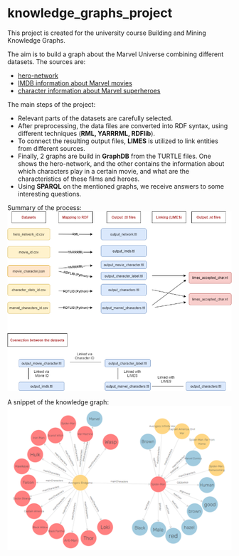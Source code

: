 # knowledge_graphs_project
This project is created for the university course Building and Mining Knowledge Graphs.

The aim is to build a graph about the Marvel Universe combining different datasets. The sources are:
* [hero-network](https://www.kaggle.com/csanhueza/the-marvel-universe-social-network)
* [IMDB information about Marvel movies](https://www.kaggle.com/leonardopena/marvel-vs-dc)
* [character information about Marvel superheroes](https://www.kaggle.com/dannielr/marvel-superheroes)

The main steps of the project:
* Relevant parts of the datasets are carefully selected.
* After preprocessing, the data files are converted into RDF syntax, using different techniques (**RML, YARRRML, RDFlib**).
* To connect the resulting output files, **LIMES** is utilized to link entities from different sources.
* Finally, 2 graphs are build in **GraphDB** from the TURTLE files. One shows the hero-network, and the other contains the information about which characters play in a certain movie, and what are the characteristics of these films and heroes. 
* Using **SPARQL** on the mentioned graphs, we receive answers to some interesting questions.

Summary of the process:
![Summary of the process](./visualization/schema.png)


A snippet of the knowledge graph:
![A snippet of the knowledge graph](./visualization/graphDB.png)
